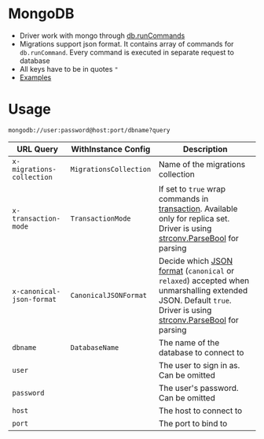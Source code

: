 # MongoDB

* Driver work with mongo through [db.runCommands](https://docs.mongodb.com/manual/reference/command/)
* Migrations support json format. It contains array of commands for `db.runCommand`. Every command is executed in separate request to database 
* All keys have to be in quotes `"`
* [Examples](./examples)

# Usage

`mongodb://user:password@host:port/dbname?query`

| URL Query  | WithInstance Config | Description |
|------------|---------------------|-------------|
| `x-migrations-collection` | `MigrationsCollection` | Name of the migrations collection |
| `x-transaction-mode` | `TransactionMode` | If set to `true` wrap commands in [transaction](https://docs.mongodb.com/manual/core/transactions). Available only for replica set. Driver is using [strconv.ParseBool](https://golang.org/pkg/strconv/#ParseBool) for parsing|
| `x-canonical-json-format` | `CanonicalJSONFormat` | Decide which [JSON format](https://docs.mongodb.com/manual/reference/mongodb-extended-json/) (`canonical` or `relaxed`) accepted when unmarshalling extended JSON. Default `true`. Driver is using [strconv.ParseBool](https://golang.org/pkg/strconv/#ParseBool) for parsing|
| `dbname` | `DatabaseName` | The name of the database to connect to |
| `user` | | The user to sign in as. Can be omitted |
| `password` | | The user's password. Can be omitted | 
| `host` | | The host to connect to |
| `port` | | The port to bind to |